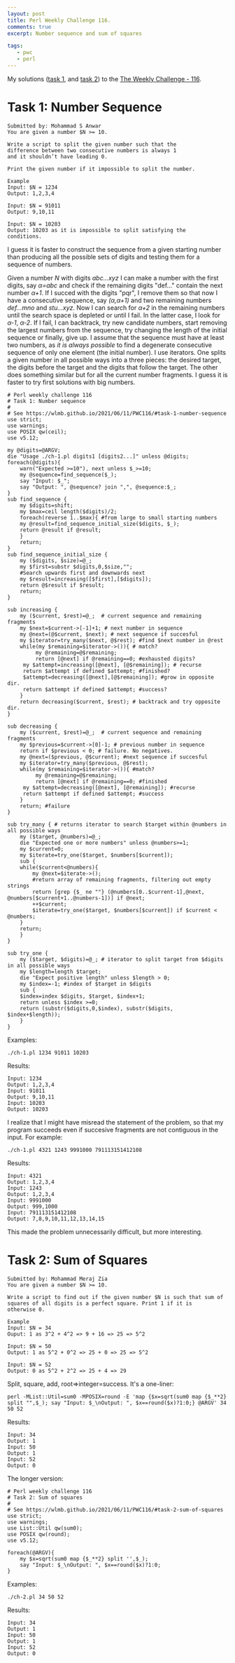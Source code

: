 ```yaml
---
layout: post
title: Perl Weekly Challenge 116.
comments: true
excerpt: Number sequence and sum of squares

tags:
   - pwc
   - perl
---
```


My solutions ([task 1](https://github.com/wlmb/perlweeklychallenge-club/blob/master/challenge-116/wlmb/perl/ch-1.pl), and [task 2](https://github.com/wlmb/perlweeklychallenge-club/blob/master/challenge-116/wlmb/perl/ch-2.pl)) to the  [The Weekly Challenge - 116](https://perlweeklychallenge.org/blog/perl-weekly-challenge-116).


# Task 1: Number Sequence

    Submitted by: Mohammad S Anwar
    You are given a number $N >= 10.

    Write a script to split the given number such that the
    difference between two consecutive numbers is always 1
    and it shouldn’t have leading 0.

    Print the given number if it impossible to split the number.

    Example
    Input: $N = 1234
    Output: 1,2,3,4

    Input: $N = 91011
    Output: 9,10,11

    Input: $N = 10203
    Output: 10203 as it is impossible to split satisfying the
    conditions.

I guess it is faster to construct the sequence from a given starting
number than producing all the possible sets of digits and testing them
for a sequence of numbers.

Given a number *N*  with digits *abc&#x2026;xyz* I can make a number with the
first  digits, say *&alpha;=abc* and check if the remaining digits "def&#x2026;"
contain the next number *&alpha;+1*. If I succed with the digits "pqr", I remove them so that now
I have a consecutive sequence, say *(&alpha;,&alpha;+1)* and two
remaining numbers *def&#x2026;mno* and *stu&#x2026;xyz*. Now I can search for
*&alpha;+2* in the remaining numbers until the
search space is depleted or until I fail. In the latter case, I
look for *&alpha;-1*, *&alpha;-2*. If I fail, I can backtrack, try new
candidate numbers, start removing the largest numbers from the
sequence, try changing the length of the initial sequence or finally,
give up. I assume that the sequence must have at least two numbers, as
*it is always possible* to find a degenerate consecutive sequence of
only one element (the initial number). I use iterators. One  splits a
given number in all possible ways into a three pieces: the desired
target, the digits before the target and the digits that follow the
target. The other does something similar but for all the current
number fragments. I guess it is faster to try first solutions with big
numbers.

    # Perl weekly challenge 116
    # Task 1: Number sequence
    #
    # See https://wlmb.github.io/2021/06/11/PWC116/#task-1-number-sequence
    use strict;
    use warnings;
    use POSIX qw(ceil);
    use v5.12;

    my @digits=@ARGV;
    die "Usage ./ch-1.pl digits1 [digits2...]" unless @digits;
    foreach(@digits){
        warn("Expected >=10"), next unless $_>=10;
        my @sequence=find_sequence($_);
        say "Input: $_";
        say "Output: ", @sequence? join ",", @sequence:$_;
    }
    sub find_sequence {
        my $digits=shift;
        my $max=ceil length($digits)/2;
        foreach(reverse 1..$max){ #from large to small starting numbers
    	my @result=find_sequence_initial_size($digits, $_);
    	return @result if @result;
        }
        return;
    }
    sub find_sequence_initial_size {
        my ($digits, $size)=@_;
        my $first=substr $digits,0,$size,"";
        #Search upwards first and downwards next
        my $result=increasing([$first],[$digits]);
        return @$result if $result;
        return;
    }

    sub increasing {
        my ($current, $rest)=@_;  # current sequence and remaining fragments
        my $next=$current->[-1]+1; # next number in sequence
        my @next=(@$current, $next); # next sequence if succesful
        my $iterator=try_many($next, @$rest); #find $next number in @rest
        while(my $remaining=$iterator->()){ # match?
             my @remaining=@$remaining;
             return [@next] if @remaining==0; #exhausted digits?
    	 my $attempt=increasing([@next], [@$remaining]); # recurse
    	 return $attempt if defined $attempt; #finished?
    	 $attempt=decreasing([@next],[@$remaining]); #grow in opposite dir.
    	 return $attempt if defined $attempt; #success?
        }
        return decreasing($current, $rest); # backtrack and try opposite dir.
    }

    sub decreasing {
        my ($current, $rest)=@_;  # current sequence and remaining fragments
        my $previous=$current->[0]-1; # previous number in sequence
        return if $previous < 0; # failure. No negatives.
        my @next=($previous, @$current); #next sequence if succesful
        my $iterator=try_many($previous, @$rest);
        while(my $remaining=$iterator->()){ #match?
             my @remaining=@$remaining;
             return [@next] if @remaining==0; #finished
    	 my $attempt=decreasing([@next], [@remaining]); #recurse
    	 return $attempt if defined $attempt; #success
        }
        return; #failure
    }

    sub try_many { # returns iterator to search $target within @numbers in all possible ways
        my ($target, @numbers)=@_;
        die "Expected one or more numbers" unless @numbers>=1;
        my $current=0;
        my $iterate=try_one($target, $numbers[$current]);
        sub {
    	while($current<@numbers){
    	    my @next=$iterate->();
    	    #return array of remaining fragments, filtering out empty strings
    	    return [grep {$_ ne ""} (@numbers[0..$current-1],@next, @numbers[$current+1..@numbers-1])] if @next;
    	    ++$current;
    	    $iterate=try_one($target, $numbers[$current]) if $current < @numbers;
    	}
    	return;
        }
    }

    sub try_one {
        my ($target, $digits)=@_; # iterator to split target from $digits in all possible ways
        my $length=length $target;
        die "Expect positive length" unless $length > 0;
        my $index=-1; #index of $target in $digits
        sub {
    	$index=index $digits, $target, $index+1;
    	return unless $index >=0;
    	return (substr($digits,0,$index), substr($digits, $index+$length));
        }
    }

Examples:

    ./ch-1.pl 1234 91011 10203

Results:

    Input: 1234
    Output: 1,2,3,4
    Input: 91011
    Output: 9,10,11
    Input: 10203
    Output: 10203

I realize that I might have misread the statement of the problem, so that my
program succeeds even if succesive fragments are not
contiguous in the input. For example:

    ./ch-1.pl 4321 1243 9991000 791113151412108

Results:

    Input: 4321
    Output: 1,2,3,4
    Input: 1243
    Output: 1,2,3,4
    Input: 9991000
    Output: 999,1000
    Input: 791113151412108
    Output: 7,8,9,10,11,12,13,14,15

This made the problem unnecessarily difficult, but more interesting.


# Task 2: Sum of Squares

    Submitted by: Mohammad Meraj Zia
    You are given a number $N >= 10.

    Write a script to find out if the given number $N is such that sum of
    squares of all digits is a perfect square. Print 1 if it is
    otherwise 0.

    Example
    Input: $N = 34
    Ouput: 1 as 3^2 + 4^2 => 9 + 16 => 25 => 5^2

    Input: $N = 50
    Output: 1 as 5^2 + 0^2 => 25 + 0 => 25 => 5^2

    Input: $N = 52
    Output: 0 as 5^2 + 2^2 => 25 + 4 => 29

Split, square, add, root=>integer=success. It's a one-liner:

    perl -MList::Util=sum0 -MPOSIX=round -E 'map {$x=sqrt(sum0 map {$_**2} split "",$_); say "Input: $_\nOutput: ", $x==round($x)?1:0;} @ARGV' 34 50 52

Results:

    Input: 34
    Output: 1
    Input: 50
    Output: 1
    Input: 52
    Output: 0

The longer version:

    # Perl weekly challenge 116
    # Task 2: Sum of squares
    #
    # See https://wlmb.github.io/2021/06/11/PWC116/#task-2-sum-of-squares
    use strict;
    use warnings;
    use List::Util qw(sum0);
    use POSIX qw(round);
    use v5.12;

    foreach(@ARGV){
        my $x=sqrt(sum0 map {$_**2} split '',$_);
        say "Input: $_\nOutput: ", $x==round($x)?1:0;
    }

Examples:

    ./ch-2.pl 34 50 52

Results:

    Input: 34
    Output: 1
    Input: 50
    Output: 1
    Input: 52
    Output: 0
